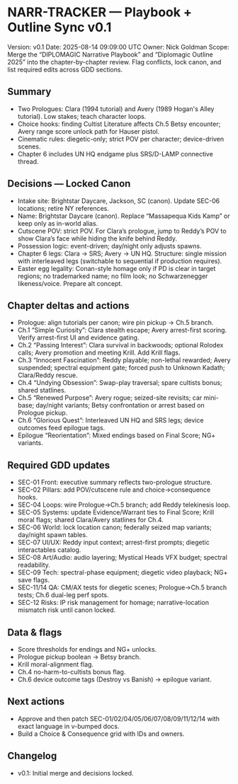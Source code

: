 # NARR-TRACKER — Playbook + Outline Sync v0.1
Version: v0.1
Date: 2025-08-14 09:09:00 UTC
Owner: Nick Goldman
Scope: Merge the “DIPLOMAGIC Narrative Playbook” and “Diplomagic Outline 2025” into the chapter-by-chapter review. Flag conflicts, lock canon, and list required edits across GDD sections.

## Summary
- Two Prologues: Clara (1994 tutorial) and Avery (1989 Hogan's Alley tutorial). Low stakes; teach character loops.
- Choice hooks: finding Cultist Literature affects Ch.5 Betsy encounter; Avery range score unlock path for Hauser pistol.
- Cinematic rules: diegetic-only; strict POV per character; device-driven scenes.
- Chapter 6 includes UN HQ endgame plus SRS/D-LAMP connective thread.

## Decisions — Locked Canon
- Intake site: Brightstar Daycare, Jackson, SC (canon). Update SEC-06 locations; retire NY references.
- Name: Brightstar Daycare (canon). Replace “Massapequa Kids Kamp” or keep only as in-world alias.
- Cutscene POV: strict POV. For Clara’s prologue, jump to Reddy’s POV to show Clara’s face while hiding the knife behind Reddy.
- Possession logic: event-driven; day/night only adjusts spawns.
- Chapter 6 legs: Clara -> SRS; Avery -> UN HQ. Structure: single mission with interleaved legs (switchable to sequential if production requires).
- Easter egg legality: Conan-style homage only if PD is clear in target regions; no trademarked name; no film look; no Schwarzenegger likeness/voice. Prepare alt concept.

## Chapter deltas and actions
- Prologue: align tutorials per canon; wire pin pickup -> Ch.5 branch.
- Ch.1 “Simple Curiosity”: Clara stealth escape; Avery arrest-first scoring. Verify arrest-first UI and evidence gating.
- Ch.2 “Passing Interest”: Clara survival in backwoods; optional Rolodex calls; Avery promotion and meeting Krill. Add Krill flags.
- Ch.3 “Innocent Fascination”: Reddy playable; non-lethal rewarded; Avery suspended; spectral equipment gate; forced push to Unknown Kadath; Clara/Reddy rescue.
- Ch.4 “Undying Obsession”: Swap-play traversal; spare cultists bonus; shared statlines.
- Ch.5 “Renewed Purpose”: Avery rogue; seized-site revisits; car mini-base; day/night variants; Betsy confrontation or arrest based on Prologue pickup.
- Ch.6 “Glorious Quest”: Interleaved UN HQ and SRS legs; device outcomes feed epilogue tags.
- Epilogue “Reorientation”: Mixed endings based on Final Score; NG+ variants.

## Required GDD updates
- SEC-01 Front: executive summary reflects two-prologue structure.
- SEC-02 Pillars: add POV/cutscene rule and choice->consequence hooks.
- SEC-04 Loops: wire Prologue->Ch.5 branch; add Reddy telekinesis loop.
- SEC-05 Systems: update Evidence/Warrant ties to Final Score; Krill moral flags; shared Clara/Avery statlines for Ch.4.
- SEC-06 World: lock location canon; federally seized map variants; day/night spawn tables.
- SEC-07 UI/UX: Reddy input context; arrest-first prompts; diegetic interactables catalog.
- SEC-08 Art/Audio: audio layering; Mystical Heads VFX budget; spectral readability.
- SEC-09 Tech: spectral-phase equipment; diegetic video playback; NG+ save flags.
- SEC-11/14 QA: CM/AX tests for diegetic scenes; Prologue->Ch.5 branch tests; Ch.6 dual-leg perf spots.
- SEC-12 Risks: IP risk management for homage; narrative-location mismatch risk until canon locked.

## Data & flags
- Score thresholds for endings and NG+ unlocks.
- Prologue pickup boolean -> Betsy branch.
- Krill moral-alignment flag.
- Ch.4 no-harm-to-cultists bonus flag.
- Ch.6 device outcome tags (Destroy vs Banish) -> epilogue variant.

## Next actions
- Approve and then patch SEC-01/02/04/05/06/07/08/09/11/12/14 with exact language in v-bumped docs.
- Build a Choice & Consequence grid with IDs and owners.

## Changelog
- v0.1: Initial merge and decisions locked.
